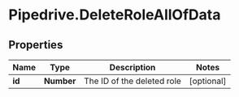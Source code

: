 # Pipedrive.DeleteRoleAllOfData

## Properties

Name | Type | Description | Notes
------------ | ------------- | ------------- | -------------
**id** | **Number** | The ID of the deleted role | [optional] 



